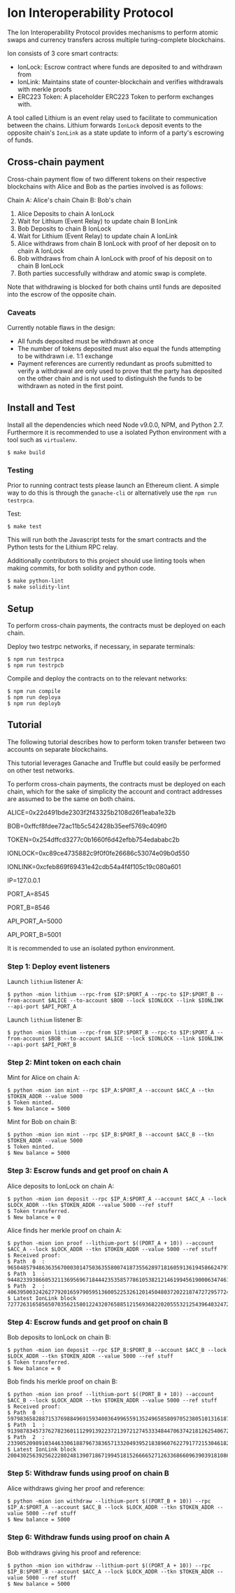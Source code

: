 # Ion Interoperability Protocol

The Ion Interoperability Protocol provides mechanisms to perform atomic swaps and currency transfers
across multiple turing-complete blockchains.

Ion consists of 3 core smart contracts:
* IonLock: Escrow contract where funds are deposited to and withdrawn from
* IonLink: Maintains state of counter-blockchain and verifies withdrawals with merkle proofs
* ERC223 Token: A placeholder ERC223 Token to perform exchanges with.

A tool called Lithium is an event relay used to facilitate to communication between the chains. Lithium forwards `IonLock` deposit events to the opposite chain's `IonLink` as a state update to inform of a party's escrowing of funds.

## Cross-chain payment

Cross-chain payment flow of two different tokens on their respective blockchains with Alice and Bob as the parties involved is as follows:

Chain A: Alice's chain
Chain B: Bob's chain

1. Alice Deposits to chain A IonLock
2. Wait for Lithium (Event Relay) to update chain B IonLink
3. Bob Deposits to chain B IonLock
4. Wait for Lithium (Event Relay) to update chain A IonLink
5. Alice withdraws from chain B IonLock with proof of her deposit on to chain A IonLock
6. Bob withdraws from chain A IonLock with proof of his deposit on to chain B IonLock
7. Both parties successfully withdraw and atomic swap is complete.

Note that withdrawing is blocked for both chains until funds are deposited into the escrow of the opposite chain.

### Caveats

Currently notable flaws in the design:
* All funds deposited must be withdrawn at once
* The number of tokens deposited must also equal the funds attempting to be withdrawn i.e. 1:1 exchange
* Payment references are currently redundant as proofs submitted to verify a withdrawal are only used to prove that the party has deposited on the other chain and is not used to distinguish the funds to be withdrawn as noted in the first point.

## Install and Test

Install all the dependencies which need Node v9.0.0, NPM, and Python 2.7. Furthermore it is recommended to use a isolated Python environment with a tool such as `virtualenv`.

```
$ make build
```

### Testing

Prior to running contract tests please launch an Ethereum client. A simple way to do this is through the `ganache-cli` or alternatively use the `npm run testrpca`.

Test:
```
$ make test
```

This will run both the Javascript tests for the smart contracts and the Python tests for the Lithium RPC relay.

Additionally contributors to this project should use linting tools when making commits, for both solidity and python code.

```
$ make python-lint
$ make solidity-lint
```

## Setup

To perform cross-chain payments, the contracts must be deployed on each chain.

Deploy two testrpc networks, if necessary, in separate terminals:
```
$ npm run testrpca
$ npm run testrpcb
```

Compile and deploy the contracts on to the relevant networks:
```
$ npm run compile
$ npm run deploya
$ npm run deployb
```

## Tutorial

The following tutorial describes how to perform token transfer between two accounts on separate blockchains.

This tutorial leverages Ganache and Truffle but could easily be performed on other test networks.

To perform cross-chain payments, the contracts must be deployed on each chain, which for the sake of simplicity the account and contract addresses are assumed to be the same on both chains.

ALICE=0x22d491bde2303f2f43325b2108d26f1eaba1e32b

BOB=0xffcf8fdee72ac11b5c542428b35eef5769c409f0

TOKEN=0x254dffcd3277c0b1660f6d42efbb754edababc2b

IONLOCK=0xc89ce4735882c9f0f0fe26686c53074e09b0d550

IONLINK=0xcfeb869f69431e42cdb54a4f4f105c19c080a601

IP=127.0.0.1

PORT_A=8545

PORT_B=8546

API_PORT_A=5000

API_PORT_B=5001

It is recommended to use an isolated python environment.

### Step 1: Deploy event listeners

Launch `lithium` listener A:
```
$ python -mion lithium --rpc-from $IP:$PORT_A --rpc-to $IP:$PORT_B --from-account $ALICE --to-account $BOB --lock $IONLOCK --link $IONLINK --api-port $API_PORT_A
```
Launch `lithium` listener B:
```
$ python -mion lithium --rpc-from $IP:$PORT_B --rpc-to $IP:$PORT_A --from-account $BOB --to-account $ALICE --lock $IONLOCK --link $IONLINK --api-port $API_PORT_B
```

### Step 2: Mint token on each chain

Mint for Alice on chain A:
```
$ python -mion ion mint --rpc $IP_A:$PORT_A --account $ACC_A --tkn $TOKEN_ADDR --value 5000
$ Token minted.
$ New balance = 5000
```

Mint for Bob on chain B:
```
$ python -mion ion mint --rpc $IP_B:$PORT_B --account $ACC_B --tkn $TOKEN_ADDR --value 5000
$ Token minted.
$ New balance = 5000
```

### Step 3: Escrow funds and get proof on chain A

Alice deposits to IonLock on chain A:
```
$ python -mion ion deposit --rpc $IP_A:$PORT_A --account $ACC_A --lock $LOCK_ADDR --tkn $TOKEN_ADDR --value 5000 --ref stuff
$ Token transferred.
$ New balance = 0
```

Alice finds her merkle proof on chain A:
```
$ python -mion ion proof --lithium-port $((PORT_A + 10)) --account $ACC_A --lock $LOCK_ADDR --tkn $TOKEN_ADDR --value 5000 --ref stuff
$ Received proof:
$ Path  0  :  96504857948636356700030147503635580074187355628971816059136194586624797022097
$ Path  1  :  94482339386605321136956967184442353585778610538212146199456190006347461027622
$ Path  2  :  4063950032426277920165979059513600522532612014504803720221874727295772434160
$ Latest IonLink block 72772631658565070356215801224320765885121569368220205553212543964032472153198
```

### Step 4: Escrow funds and get proof on chain B

Bob deposits to IonLock on chain B:
```
$ python -mion ion deposit --rpc $IP_B:$PORT_B --account $ACC_B --lock $LOCK_ADDR --tkn $TOKEN_ADDR --value 5000 --ref stuff
$ Token transferred.
$ New balance = 0
```

Bob finds his merkle proof on chain B:
```
$ python -mion ion proof --lithium-port $((PORT_B + 10)) --account $ACC_B --lock $LOCK_ADDR --tkn $TOKEN_ADDR --value 5000 --ref stuff
$ Received proof:
$ Path  0  :  59798365828871537698849691593400364996559135249658580970523805101316187754033
$ Path  1  :  91398783457376278236011129913922372139721274533348447063742181262540672449047
$ Path  2  :  23390520989103446330618879673836571332049395218389607622791772153046182206533
$ Latest IonLink block 20043025639256222802481390718671994518152666652712633686609639039181086747014
```

### Step 5: Withdraw funds using proof on chain B

Alice withdraws giving her proof and reference:
```
$ python -mion ion withdraw --lithium-port $((PORT_B + 10)) --rpc $IP_A:$PORT_A --account $ACC_B --lock $LOCK_ADDR --tkn $TOKEN_ADDR --value 5000 --ref stuff
$ New balance = 5000
```

### Step 6: Withdraw funds using proof on chain A

Bob withdraws giving his proof and reference:
```
$ python -mion ion withdraw --lithium-port $((PORT_A + 10)) --rpc $IP_B:$PORT_B --account $ACC_A --lock $LOCK_ADDR --tkn $TOKEN_ADDR --value 5000 --ref stuff
$ New balance = 5000
```
